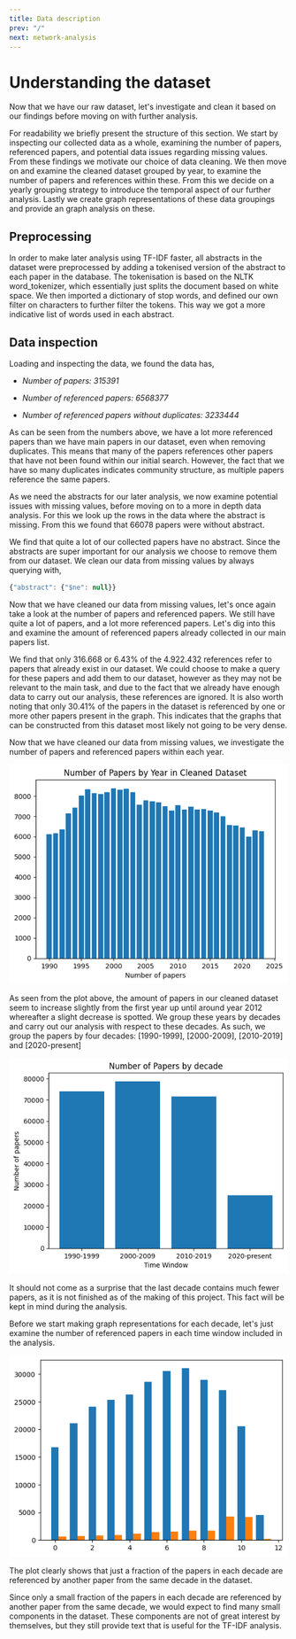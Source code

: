 ```yaml
---
title: Data description
prev: "/"
next: network-analysis
---
```


# Understanding the dataset

Now that we have our raw dataset, let's investigate and clean it based on our findings before moving on with further analysis. 

For readability we briefly present the structure of this section. We start by inspecting our collected data as a whole, examining the number of papers, referenced papers, and potential data issues regarding missing values. From these findings we motivate our choice of data cleaning. We then move on and examine the cleaned dataset grouped by year, to examine the number of papers and references within these. From this we decide on a yearly grouping strategy to introduce the temporal aspect of our further analysis. Lastly we create graph representations of these data groupings and provide an graph analysis on these. 

## Preprocessing
In order to make later analysis using TF-IDF faster, all abstracts in the dataset were preprocessed by adding a tokenised version of the abstract to each paper in the database. The tokenisation is based on the NLTK word_tokenizer, which essentially just splits the document based on white space. We then imported a dictionary of stop words, and defined our own filter on characters to further filter the tokens. This way we got a more indicative list of words used in each abstract.

## Data inspection
Loading and inspecting the data, we found the data has,

- *Number of papers: 315391*

- *Number of referenced papers: 6568377*

- *Number of referenced papers without duplicates: 3233444*

As can be seen from the numbers above, we have a lot more referenced papers than we have main papers in our dataset, even when removing duplicates. This means that many of the papers references other papers that have not been found within our initial search. However, the fact that we have so many duplicates indicates community structure, as multiple papers reference the same papers.

As we need the abstracts for our later analysis, we now examine potential issues with missing values, before moving on to a more in depth data analysis. For this we look up the rows in the data where the abstract is missing. From this we found that
66078 papers were without abstract.

We find that quite a lot of our collected papers have no abstract. Since the abstracts are super important for our analysis we choose to remove them from our dataset. We clean our data from missing values by always querying with,

```javascript
{"abstract": {"$ne": null}}
```

Now that we have cleaned our data from missing values, let's once again take a look at the number of papers and referenced papers. We still have quite a lot of papers, and a lot more referenced papers. Let's dig into this and examine the amount of referenced papers already collected in our main papers list.

We find that only 316.668 or 6.43% of the 4.922.432 references refer to papers that already exist in our dataset. We could choose to make a query for these papers and add them to our dataset, however as they may not be relevant to the main task, and due to the fact that we already have enough data to carry out our analysis, these references are ignored. It is also worth noting that only 30.41% of the papers in the dataset is referenced by one or more other papers present in the graph. This indicates that the graphs that can be constructed from this dataset most likely not going to be very dense.

Now that we have cleaned our data from missing values, we investigate the number of papers and referenced papers within each year. 

![Picture](/images/numberOfPapers.png)

As seen from the plot above, the amount of papers in our cleaned dataset seem to increase slightly from the first year up until around year 2012 whereafter a slight decrease is spotted. We group these years by decades and carry out our analysis with respect to these decades.  As such, we group the papers by four decades: [1990-1999], [2000-2009], [2010-2019] and [2020-present]

![Picture](/images/papersByDecade.png)

It should not come as a surprise that the last decade contains much fewer papers, as it is not finished as of the making of this project. This fact will be kept in mind during the analysis.

Before we start making graph representations for each decade, let's just examine the number of referenced papers in each time window included in the analysis.

![Picture](/images/refInTimeWindow.png)

The plot clearly shows that just a fraction of the papers in each decade are referenced by another paper from the same decade in the dataset.

Since only a small fraction of the papers in each decade are referenced by another paper from the same decade, we would expect to find many small components in the dataset. These components are not of great interest by themselves, but they still provide text that is useful for the TF-IDF analysis.